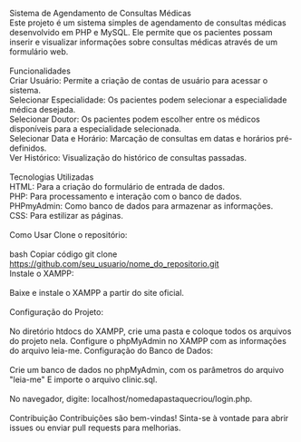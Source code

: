 Sistema de Agendamento de Consultas Médicas<br>
Este projeto é um sistema simples de agendamento de consultas médicas desenvolvido em PHP e MySQL. Ele permite que os pacientes possam inserir e visualizar informações sobre consultas médicas através de um formulário web.
<br><br>
Funcionalidades<br>
Criar Usuário: Permite a criação de contas de usuário para acessar o sistema.<br>
Selecionar Especialidade: Os pacientes podem selecionar a especialidade médica desejada.<br>
Selecionar Doutor: Os pacientes podem escolher entre os médicos disponíveis para a especialidade selecionada.<br>
Selecionar Data e Horário: Marcação de consultas em datas e horários pré-definidos.<br>
Ver Histórico: Visualização do histórico de consultas passadas.
<br><br>
Tecnologias Utilizadas<br>
HTML: Para a criação do formulário de entrada de dados.<br>
PHP: Para processamento e interação com o banco de dados.<br>
PHPmyAdmin: Como banco de dados para armazenar as informações.<br>
CSS: Para estilizar as páginas.
<br><br>
Como Usar
Clone o repositório:
<br><br>
bash
Copiar código
git clone https://github.com/seu_usuario/nome_do_repositorio.git<br>
Instale o XAMPP:
<br><br>
Baixe e instale o XAMPP a partir do site oficial.<br><br>
Configuração do Projeto:
<br><br>
No diretório htdocs do XAMPP, crie uma pasta e coloque todos os arquivos do projeto nela.
Configure o phpMyAdmin no XAMPP com as informações do arquivo leia-me.
Configuração do Banco de Dados:
<br><br>
Crie um banco de dados no phpMyAdmin, com os parâmetros do arquivo "leia-me"
E importe o arquivo clinic.sql.
<br><br>
No navegador, digite: localhost/nomedapastaquecriou/login.php.
<br><br>
Contribuição
Contribuições são bem-vindas! Sinta-se à vontade para abrir issues ou enviar pull requests para melhorias.
